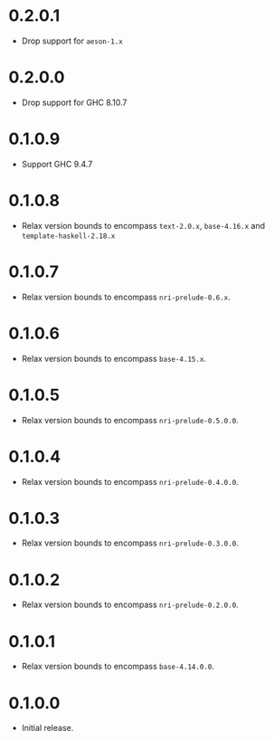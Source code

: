 # 0.2.0.1

- Drop support for `aeson-1.x`

# 0.2.0.0

- Drop support for GHC 8.10.7

# 0.1.0.9

- Support GHC 9.4.7

# 0.1.0.8

- Relax version bounds to encompass `text-2.0.x`, `base-4.16.x` and `template-haskell-2.18.x`

# 0.1.0.7

- Relax version bounds to encompass `nri-prelude-0.6.x`.

# 0.1.0.6

- Relax version bounds to encompass `base-4.15.x`.

# 0.1.0.5

- Relax version bounds to encompass `nri-prelude-0.5.0.0`.

# 0.1.0.4

- Relax version bounds to encompass `nri-prelude-0.4.0.0`.

# 0.1.0.3

- Relax version bounds to encompass `nri-prelude-0.3.0.0`.

# 0.1.0.2

- Relax version bounds to encompass `nri-prelude-0.2.0.0`.

# 0.1.0.1

- Relax version bounds to encompass `base-4.14.0.0`.

# 0.1.0.0

- Initial release.
